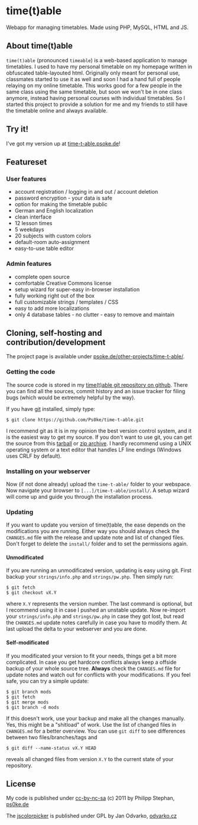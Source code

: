# time(t)able
Webapp for managing timetables. Made using PHP, MySQL, HTML and JS.

## About time(t)able
`time(t)able` (pronounced `timeable`) is a web-based application to manage timetables. I used to have my personal timetable on my homepage written in obfuscated table-layouted html. Originally only meant for personal use, classmates started to use it as well and soon I had a hand full of people relaying on my online timetable. This works good for a few people in the same class using the same timetable, but soon we won't be in one class anymore, instead having personal courses with individual timetables. So I started this project to provide a solution for me and my friends to still have the timetable online and always available.

## Try it!
I've got my version up at [time-t-able.psoke.de](http://time-t-able.psoke.de/)!

## Featureset

### User features
* account registration / logging in and out / account deletion
* password encryption - your data is safe
* option for making the timetable public
* German and English localization
* clean interface
* 12 lesson times
* 5 weekdays
* 20 subjects with custom colors
* default-room auto-assignment
* easy-to-use table editor

### Admin features
* complete open source
* comfortable Creative Commons license
* setup wizard for super-easy in-browser installation
* fully working right out of the box
* full customizable strings / templates / CSS
* easy to add more localizations
* only 4 database tables - no clutter - easy to remove and maintain

## Cloning, self-hosting and contribution/development
The project page is available under [psoke.de/other-projects/time-t-able/](http://www.psoke.de/other-projects/time-t-able/). 

### Getting the code
The source code is stored in my [time(t)able git repository on github](https://github.com/Ps0ke/time-t-able). There you can find all the sources, commit history and an issue tracker for filing bugs (which would be extremely helpful by the way).

If you have [git](http://git-scm.com/) installed, simply type:

	$ git clone https://github.com/Ps0ke/time-t-able.git

I recommend git as it is in my opinion the best version control system, and it is the easiest way to get my source. If you don't want to use git, you can get the source from this [tarball](https://github.com/Ps0ke/time-t-able/tarball/master) or [zip archive](https://github.com/Ps0ke/time-t-able/zipball/master). I hardly recommend using a UNIX operating system or a text editor that handles LF line endings (Windows uses CRLF by default).

### Installing on your webserver
Now (if not done already) upload the `time-t-able/` folder to your webspace. Now navigate your browser to `[...]/time-t-able/install/`. A setup wizard will come up and guide you through the installation process.

### Updating
If you want to update you version of time(t)able, the ease depends on the modifications you are running. Either way you should always check the `CHANGES.md` file with the release and update note and list of changed files. Don't forget to delete the `install/` folder and to set the permissions again.

#### Unmodificated
If you are running an unmodificated version, updating is easy using git. First backup your `strings/info.php` and `strings/pw.php`. Then simply run:

	$ git fetch
	$ git checkout vX.Y
	
where `X.Y` represents the version number. The last command is optional, but I recommend using it in case I pushed an unstable update. Now re-import your `strings/info.php` and `strings/pw.php` in case they got lost, but read the `CHANGES.md` update notes carefully in case you have to modify them. At last upload the delta to your webserver and you are done.

#### Self-modificated
If you modificated your version to fit your needs, things get a bit more complicated. In case you get hardcore conflicts always keep a offside backup of your whole source tree. **Always** check the `CHANGES.md` file for update notes and watch out for conflicts with your modifications. If you feel safe, you can try a simple update:

	$ git branch mods
	$ git fetch
	$ git merge mods
	$ git branch -d mods
	
If this doesn't work, use your backup and make all the changes manually. Yes, this might be a "shitload" of work. Use the list of changed files in `CHANGES.md` for a better overview. You can use `git diff` to see differences between two files/branches/tags and

	$ git diff --name-status vX.Y HEAD
	
reveals all changed files from version `X.Y` to the current state of your repository.

## License
My code is published under [cc-by-nc-sa](http://creativecommons.org/licenses/by-nc-sa/3.0/) (c) 2011 by Philipp Stephan, [ps0ke.de](http://ps0ke.de)

The [jscolorpicker](http://jscolor.com) is published under GPL by Jan Odvarko, [odvarko.cz](http://odvarko.cz)